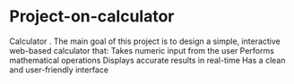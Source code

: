 # Project-on-calculator
Calculator .  The main goal of this project is to design a simple, interactive web-based calculator that:  Takes numeric input from the user  Performs mathematical operations  Displays accurate results in real-time  Has a clean and user-friendly interface
